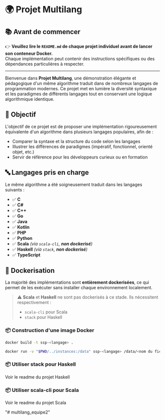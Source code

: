 # 🌍 Projet Multilang

## 📚 Avant de commencer

👉 **Veuillez lire le `README.md` de chaque projet individuel avant de lancer son conteneur Docker.**  
Chaque implémentation peut contenir des instructions spécifiques ou des dépendances particulières à respecter.

---

Bienvenue dans **Projet Multilang**, une démonstration élégante et pédagogique d'un même algorithme traduit dans de nombreux langages de programmation modernes. Ce projet met en lumière la diversité syntaxique et les paradigmes de différents langages tout en conservant une logique algorithmique identique.

## 🚀 Objectif

L'objectif de ce projet est de proposer une implémentation rigoureusement équivalente d'un algorithme dans plusieurs langages populaires, afin de :

- Comparer la syntaxe et la structure du code selon les langages
- Illustrer les différences de paradigmes (impératif, fonctionnel, orienté objet, etc.)
- Servir de référence pour les développeurs curieux ou en formation

## 🔤 Langages pris en charge

Le même algorithme a été soigneusement traduit dans les langages suivants :

- ✅ **C**
- ✅ **C#**
- ✅ **C++**
- ✅ **Go**
- ✅ **Java**
- ✅ **Kotlin**
- ✅ **PHP**
- ✅ **Python**
- ✅ **Scala** *(via `scala-cli`, **non dockerisé**)*
- ✅ **Haskell** *(via `stack`, **non dockerisé**)*
- ✅ **TypeScript**

## 🐳 Dockerisation

La majorité des implémentations sont **entièrement dockerisées**, ce qui permet de les exécuter sans installer chaque environnement localement.

> ⚠️ **Scala** et **Haskell** ne sont pas dockerisés à ce stade. Ils nécessitent respectivement :
>
> - `scala-cli` pour Scala
> - `stack` pour Haskell

### 📦 Construction d'une image Docker

```bash
docker build -t ssp-<langage> .
```

```bash
docker run -v "$PWD/../instances:/data" ssp-<langage> /data/<nom du fichier>
```

### 📦 Utiliser stack pour Haskell

Voir le readme du projet Haskell

### 📦 Utiliser scala-cli pour Scala

Voir le readme du projet Scala


"# multilang_equipe2" 
